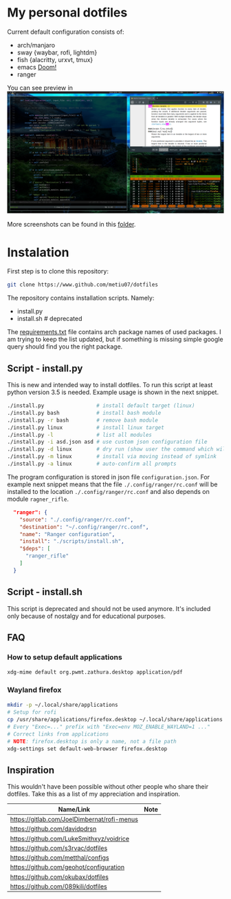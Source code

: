 # My personal dotfiles
Current default configuration consists of:

- arch/manjaro
- sway {waybar, rofi, lightdm}
- fish {alacritty, urxvt, tmux}
- emacs [Doom!](https://github.com/hlissner/doom-emacs)
- ranger

You can see preview in
![Current state of dotfiles](./screenshots/23.6.2019.png)

More screenshots can be found in this [folder](screenshots).

# Instalation

First step is to clone this repository:

```bash
git clone https://www.github.com/metiu07/dotfiles
```

The repository contains installation scripts. Namely:

- install.py
- install.sh # deprecated

The [requirements.txt](requirements.txt) file contains arch package names of used packages. I am
trying to keep the list updated, but if something is missing simple google query
should find you the right package.

## Script - install.py

This is new and intended way to install dotfiles. To run this script at least
python version 3.5 is needed. Example usage is shown in the next snippet.

```bash
./install.py                 # install default target (linux)
./install.py bash            # install bash module
./install.py -r bash         # remove bash module
./install.py linux           # install linux target
./install.py -l              # list all modules
./install.py -i asd.json asd # use custom json configuration file
./install.py -d linux        # dry run (show user the command which will be run)
./install.py -m linux        # install via moving instead of symlink
./install.py -a linux        # auto-confirm all prompts
```

The program configuration is stored in json file `configuration.json`. For
example next snippet means that the file `./.config/ranger/rc.conf` will be
installed to the location `./.config/ranger/rc.conf` and also depends on module
`ragner_rifle`.

```json
  "ranger": {
    "source": "./.config/ranger/rc.conf",
    "destination": "~/.config/ranger/rc.conf",
    "name": "Ranger configuration",
    "install": "./scripts/install.sh",
    "$deps": [
      "ranger_rifle"
    ]
  }
```

## Script - install.sh

This script is deprecated and should not be used anymore. It's included only
because of nostalgy and for educational purposes.

## FAQ
### How to setup default applications

```bash
xdg-mime default org.pwmt.zathura.desktop application/pdf
```

### Wayland firefox

```bash
mkdir -p ~/.local/share/applications
# Setup for rofi
cp /usr/share/applications/firefox.desktop ~/.local/share/applications
# Every "Exec=..." prefix with "Exec=env MOZ_ENABLE_WAYLAND=1 ..."
# Correct links from applications
# NOTE: firefox.desktop is only a name, not a file path
xdg-settings set default-web-browser firefox.desktop
```

## Inspiration

This wouldn't have been possible without other people who share their dotfiles. Take this as a list of my appreciation and inspiration.

|Name/Link|Note|
|-|-|
|https://gitlab.com/JoelDimbernat/rofi-menus | |
|https://github.com/davidpdrsn| |
|https://github.com/LukeSmithxyz/voidrice | |
|https://github.com/s3rvac/dotfiles | |
|https://github.com/metthal/configs | |
|https://github.com/geohot/configuration | |
|https://github.com/okubax/dotfiles | |
|https://github.com/089kili/dotfiles | | 
